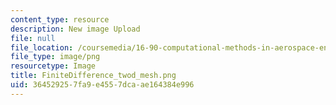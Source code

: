 ```yaml
---
content_type: resource
description: New image Upload
file: null
file_location: /coursemedia/16-90-computational-methods-in-aerospace-engineering-spring-2014/364529257fa9e4557dcaae164384e996_FiniteDifference_twod_mesh.png
file_type: image/png
resourcetype: Image
title: FiniteDifference_twod_mesh.png
uid: 36452925-7fa9-e455-7dca-ae164384e996
---
```

